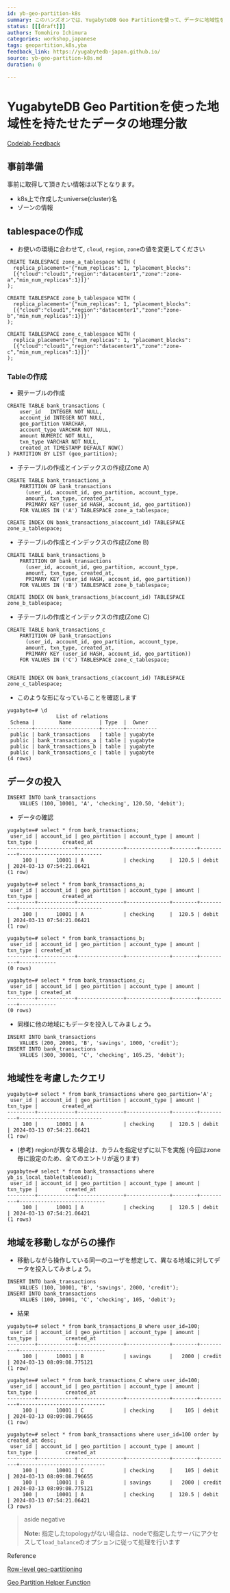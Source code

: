 ```yaml
---
id: yb-geo-partition-k8s
summary: このハンズオンでは、YugabyteDB Geo Partitionを使って、データに地域性を持たせた地理分散機能を確認していきます
status: [[[draft]]]
authors: Tomohiro Ichimura
categories: workshop,japanese
tags: geopartition,k8s,yba
feedback_link: https://yugabytedb-japan.github.io/
source: yb-geo-partition-k8s.md
duration: 0

---
```


# YugabyteDB Geo Partitionを使った地域性を持たせたデータの地理分散

[Codelab Feedback](https://yugabytedb-japan.github.io/)


## 事前準備



事前に取得して頂きたい情報は以下となります。

* k8s上で作成したuniverse(cluster)名
* ゾーンの情報


## tablespaceの作成



* お使いの環境に合わせて, `cloud`, `region`, `zone`の値を変更してください

```
CREATE TABLESPACE zone_a_tablespace WITH (
  replica_placement='{"num_replicas": 1, "placement_blocks":
  [{"cloud":"cloud1","region":"datacenter1","zone":"zone-a","min_num_replicas":1}]}'
);

CREATE TABLESPACE zone_b_tablespace WITH (
  replica_placement='{"num_replicas": 1, "placement_blocks":
  [{"cloud":"cloud1","region":"datacenter1","zone":"zone-b","min_num_replicas":1}]}'
);

CREATE TABLESPACE zone_c_tablespace WITH (
  replica_placement='{"num_replicas": 1, "placement_blocks":
  [{"cloud":"cloud1","region":"datacenter1","zone":"zone-c","min_num_replicas":1}]}'
);

```

### Tableの作成

* 親テーブルの作成

```
CREATE TABLE bank_transactions (
    user_id   INTEGER NOT NULL,
    account_id INTEGER NOT NULL,
    geo_partition VARCHAR,
    account_type VARCHAR NOT NULL,
    amount NUMERIC NOT NULL,
    txn_type VARCHAR NOT NULL,
    created_at TIMESTAMP DEFAULT NOW()
) PARTITION BY LIST (geo_partition);
```

* 子テーブルの作成とインデックスの作成(Zone A)

```
CREATE TABLE bank_transactions_a
    PARTITION OF bank_transactions
      (user_id, account_id, geo_partition, account_type,
      amount, txn_type, created_at,
      PRIMARY KEY (user_id HASH, account_id, geo_partition))
    FOR VALUES IN ('A') TABLESPACE zone_a_tablespace;

CREATE INDEX ON bank_transactions_a(account_id) TABLESPACE zone_a_tablespace;
```

* 子テーブルの作成とインデックスの作成(Zone B)

```
CREATE TABLE bank_transactions_b
    PARTITION OF bank_transactions
      (user_id, account_id, geo_partition, account_type,
      amount, txn_type, created_at,
      PRIMARY KEY (user_id HASH, account_id, geo_partition))
    FOR VALUES IN ('B') TABLESPACE zone_b_tablespace;

CREATE INDEX ON bank_transactions_b(account_id) TABLESPACE zone_b_tablespace;

```

* 子テーブルの作成とインデックスの作成(Zone C)

```
CREATE TABLE bank_transactions_c
    PARTITION OF bank_transactions
      (user_id, account_id, geo_partition, account_type,
      amount, txn_type, created_at,
      PRIMARY KEY (user_id HASH, account_id, geo_partition))
    FOR VALUES IN ('C') TABLESPACE zone_c_tablespace;


CREATE INDEX ON bank_transactions_c(account_id) TABLESPACE zone_c_tablespace;

```

* このような形になっていることを確認します

```
yugabyte=# \d
                List of relations
 Schema |        Name         | Type  |  Owner
--------+---------------------+-------+----------
 public | bank_transactions   | table | yugabyte
 public | bank_transactions_a | table | yugabyte
 public | bank_transactions_b | table | yugabyte
 public | bank_transactions_c | table | yugabyte
(4 rows)
```


## データの投入



```
INSERT INTO bank_transactions
    VALUES (100, 10001, 'A', 'checking', 120.50, 'debit');
```

* データの確認

```
yugabyte=# select * from bank_transactions;
 user_id | account_id | geo_partition | account_type | amount | txn_type |        created_at
---------+------------+---------------+--------------+--------+----------+---------------------------
     100 |      10001 | A             | checking     |  120.5 | debit    | 2024-03-13 07:54:21.06421
(1 row)

yugabyte=# select * from bank_transactions_a;
 user_id | account_id | geo_partition | account_type | amount | txn_type |        created_at
---------+------------+---------------+--------------+--------+----------+---------------------------
     100 |      10001 | A             | checking     |  120.5 | debit    | 2024-03-13 07:54:21.06421
(1 row)

yugabyte=# select * from bank_transactions_b;
 user_id | account_id | geo_partition | account_type | amount | txn_type | created_at
---------+------------+---------------+--------------+--------+----------+------------
(0 rows)

yugabyte=# select * from bank_transactions_c;
 user_id | account_id | geo_partition | account_type | amount | txn_type | created_at
---------+------------+---------------+--------------+--------+----------+------------
(0 rows)

```

* 同様に他の地域にもデータを投入してみましょう。

```
INSERT INTO bank_transactions
    VALUES (200, 20001, 'B', 'savings', 1000, 'credit');
INSERT INTO bank_transactions
    VALUES (300, 30001, 'C', 'checking', 105.25, 'debit');
```


## 地域性を考慮したクエリ



```
yugabyte=# select * from bank_transactions where geo_partition='A';
 user_id | account_id | geo_partition | account_type | amount | txn_type |        created_at
---------+------------+---------------+--------------+--------+----------+---------------------------
     100 |      10001 | A             | checking     |  120.5 | debit    | 2024-03-13 07:54:21.06421
(1 row)

```

* (参考) regionが異なる場合は、カラムを指定せずに以下を実施 (今回はzone毎に設定のため、全てのエントリが返ります)

```
yugabyte=# select * from bank_transactions where yb_is_local_table(tableoid);
 user_id | account_id | geo_partition | account_type | amount | txn_type |         created_at
---------+------------+---------------+--------------+--------+----------+----------------------------
     100 |      10001 | A             | checking     |  120.5 | debit    | 2024-03-13 07:54:21.06421
(1 rows)
```


## 地域を移動しながらの操作



* 移動しながら操作している同一のユーザを想定して、異なる地域に対してデータを投入してみましょう。

```
INSERT INTO bank_transactions
    VALUES (100, 10001, 'B', 'savings', 2000, 'credit');
INSERT INTO bank_transactions
    VALUES (100, 10001, 'C', 'checking', 105, 'debit');
```

* 結果

```
yugabyte=# select * from bank_transactions_B where user_id=100;
 user_id | account_id | geo_partition | account_type | amount | txn_type |         created_at
---------+------------+---------------+--------------+--------+----------+----------------------------
     100 |      10001 | B             | savings      |   2000 | credit   | 2024-03-13 08:09:08.775121
(1 row)

yugabyte=# select * from bank_transactions_C where user_id=100;
 user_id | account_id | geo_partition | account_type | amount | txn_type |         created_at
---------+------------+---------------+--------------+--------+----------+----------------------------
     100 |      10001 | C             | checking     |    105 | debit    | 2024-03-13 08:09:08.796655
(1 row)

yugabyte=# select * from bank_transactions where user_id=100 order by created_at desc;
 user_id | account_id | geo_partition | account_type | amount | txn_type |         created_at
---------+------------+---------------+--------------+--------+----------+----------------------------
     100 |      10001 | C             | checking     |    105 | debit    | 2024-03-13 08:09:08.796655
     100 |      10001 | B             | savings      |   2000 | credit   | 2024-03-13 08:09:08.775121
     100 |      10001 | A             | checking     |  120.5 | debit    | 2024-03-13 07:54:21.06421
(3 rows)

```

> aside negative
> 
> **Note:** 指定したtopologyがない場合は、nodeで指定したサーバにアクセスして`load_balance`のオプションに従って処理を行います

Reference

[Row-level geo-partitioning](https://docs.yugabyte.com/stable/explore/multi-region-deployments/row-level-geo-partitioning/)

[Geo Partition Helper Function](https://docs.yugabyte.com/preview/api/ysql/exprs/geo_partitioning_helper_functions/)


